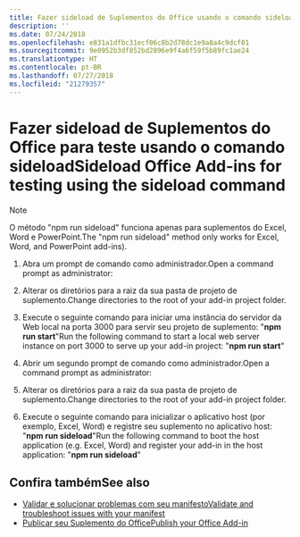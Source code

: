 ```yaml
---
title: Fazer sideload de Suplementos do Office usando o comando sideload
description: ''
ms.date: 07/24/2018
ms.openlocfilehash: e831a1dfbc31ecf06c8b2d78dc1e9a8a4c9dcf01
ms.sourcegitcommit: 9e0952b3df852bd2896e9f4a6f59f5b89fc1ae24
ms.translationtype: HT
ms.contentlocale: pt-BR
ms.lasthandoff: 07/27/2018
ms.locfileid: "21279357"
---
```

# <a name="sideload-office-add-ins-for-testing-using-the-sideload-command"></a><span data-ttu-id="96e6a-102">Fazer sideload de Suplementos do Office para teste usando o **comando sideload**</span><span class="sxs-lookup"><span data-stu-id="96e6a-102">Sideload Office Add-ins for testing using the **sideload command**</span></span>
 >[!NOTE]
><span data-ttu-id="96e6a-103">O método "npm run sideload" funciona apenas para suplementos do Excel, Word e PowerPoint.</span><span class="sxs-lookup"><span data-stu-id="96e6a-103">The "npm run sideload" method only works for Excel, Word, and PowerPoint add-ins).</span></span>

1. <span data-ttu-id="96e6a-104">Abra um prompt de comando como administrador.</span><span class="sxs-lookup"><span data-stu-id="96e6a-104">Open a command prompt as administrator:</span></span>

2. <span data-ttu-id="96e6a-105">Alterar os diretórios para a raiz da sua pasta de projeto de suplemento.</span><span class="sxs-lookup"><span data-stu-id="96e6a-105">Change directories to the root of your add-in project folder.</span></span>

3. <span data-ttu-id="96e6a-106">Execute o seguinte comando para iniciar uma instância do servidor da Web local na porta 3000 para servir seu projeto de suplemento: "**npm run start**"</span><span class="sxs-lookup"><span data-stu-id="96e6a-106">Run the following command to start a local web server instance on port 3000 to serve up your add-in project: "**npm run start**"</span></span>

4. <span data-ttu-id="96e6a-107">Abrir um segundo prompt de comando como administrador.</span><span class="sxs-lookup"><span data-stu-id="96e6a-107">Open a command prompt as administrator:</span></span>

5. <span data-ttu-id="96e6a-108">Alterar os diretórios para a raiz da sua pasta de projeto de suplemento.</span><span class="sxs-lookup"><span data-stu-id="96e6a-108">Change directories to the root of your add-in project folder.</span></span>

6. <span data-ttu-id="96e6a-109">Execute o seguinte comando para inicializar o aplicativo host (por exemplo, Excel, Word) e registre seu suplemento no aplicativo host: "**npm run sideload**"</span><span class="sxs-lookup"><span data-stu-id="96e6a-109">Run the following command to boot the host application (e.g. Excel, Word) and register your add-in in the host application: "**npm run sideload**"</span></span>

## <a name="see-also"></a><span data-ttu-id="96e6a-110">Confira também</span><span class="sxs-lookup"><span data-stu-id="96e6a-110">See also</span></span>

- [<span data-ttu-id="96e6a-111">Validar e solucionar problemas com seu manifesto</span><span class="sxs-lookup"><span data-stu-id="96e6a-111">Validate and troubleshoot issues with your manifest</span></span>](troubleshoot-manifest.md)
- [<span data-ttu-id="96e6a-112">Publicar seu Suplemento do Office</span><span class="sxs-lookup"><span data-stu-id="96e6a-112">Publish your Office Add-in</span></span>](../publish/publish.md)